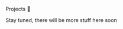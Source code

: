<SectionHeader sectionId="projects">Projects 🚀</SectionHeader>

Stay tuned, there will be more stuff here soon
